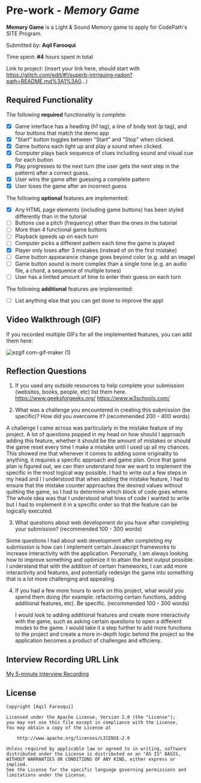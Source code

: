 # Pre-work - *Memory Game*

**Memory Game** is a Light & Sound Memory game to apply for CodePath's SITE Program. 

Submitted by: **Aqil Farooqui**

Time spent: **#4** hours spent in total

Link to project: (insert your link here, should start with https://glitch.com/edit/#!/superb-intriguing-radon?path=README.md%3A1%3A0...)

## Required Functionality

The following **required** functionality is complete:

* [x] Game interface has a heading (h1 tag), a line of body text (p tag), and four buttons that match the demo app
* [x] "Start" button toggles between "Start" and "Stop" when clicked. 
* [x] Game buttons each light up and play a sound when clicked. 
* [x] Computer plays back sequence of clues including sound and visual cue for each button
* [x] Play progresses to the next turn (the user gets the next step in the pattern) after a correct guess. 
* [x] User wins the game after guessing a complete pattern
* [x] User loses the game after an incorrect guess

The following **optional** features are implemented:

* [x] Any HTML page elements (including game buttons) has been styled differently than in the tutorial
* [ ] Buttons use a pitch (frequency) other than the ones in the tutorial
* [ ] More than 4 functional game buttons
* [ ] Playback speeds up on each turn
* [ ] Computer picks a different pattern each time the game is played
* [x] Player only loses after 3 mistakes (instead of on the first mistake)
* [ ] Game button appearance change goes beyond color (e.g. add an image)
* [ ] Game button sound is more complex than a single tone (e.g. an audio file, a chord, a sequence of multiple tones)
* [ ] User has a limited amount of time to enter their guess on each turn

The following **additional** features are implemented:

- [ ] List anything else that you can get done to improve the app!

## Video Walkthrough (GIF)

If you recorded multiple GIFs for all the implemented features, you can add them here:


![ezgif com-gif-maker (1)](https://user-images.githubusercontent.com/95259816/164555197-a3436909-4646-4627-87c7-2ebb806afcf3.gif)

## Reflection Questions
1. If you used any outside resources to help complete your submission (websites, books, people, etc) list them here. 
https://www.geeksforgeeks.org/
https://www.w3schools.com/

2. What was a challenge you encountered in creating this submission (be specific)? How did you overcome it? (recommended 200 - 400 words) 
 
  A challenge I came across was particularly in the mistake feature of my project. A lot of questions popped in my head on how should I approach adding this feature, whether it should be the amount of mistakes or should the game reset every time I make a mistake until I used up all my chances. This showed me that whenever it comes to adding some originality to anything, it requires a specific approach and game plan. Once that game plan is figured out, we can then understand how we want to implement the specific in the most logical way possible. I had to write out a few steps in my head and I I understood that when adding the mistake feature, I had to ensure that the mistake counter approaches the desired values without quitting the game, so I had to determine which block of code goes where. The whole idea was that I understood what lines of code I wanted to write but I had to implement it in a specific order so that the feature can be logically executed.

3. What questions about web development do you have after completing your submission? (recommended 100 - 300 words) 

  Some questions I had about web development after completing my submission is how can I implement certain Javascript frameworks to increase interactivity with the application. Personally, I am always looking how to improve something and optimize it to attain the best output possible. I understand that with the addition of certain frameworks, I can add more interactivity and features, and potentially redesign the game into something that is a lot more challenging and appealing. 

    

4. If you had a few more hours to work on this project, what would you spend them doing (for example: refactoring certain functions, adding additional features, etc). Be specific. (recommended 100 - 300 words) 


    I would look to adding additional features and create more interactivity with the game, such as asking certain questions to open a different modes to the game. I would take it a step further to add more functions to the project and create a more in-depth logic behind the project so the application becomes a product of challenges and efficieny. 



## Interview Recording URL Link

[My 5-minute Interview Recording](your-link-here)


## License

    Copyright [Aqil Farooqui]

    Licensed under the Apache License, Version 2.0 (the "License");
    you may not use this file except in compliance with the License.
    You may obtain a copy of the License at

        http://www.apache.org/licenses/LICENSE-2.0

    Unless required by applicable law or agreed to in writing, software
    distributed under the License is distributed on an "AS IS" BASIS,
    WITHOUT WARRANTIES OR CONDITIONS OF ANY KIND, either express or implied.
    See the License for the specific language governing permissions and
    limitations under the License.
